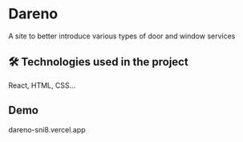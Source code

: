 # Dareno

A site to better introduce various types of door and window services


## 🛠 Technologies used in the project
React, HTML, CSS...

## Demo

dareno-sni8.vercel.app
